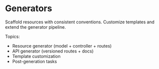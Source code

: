 # Generators

Scaffold resources with consistent conventions. Customize templates and extend the generator pipeline.

Topics:
- Resource generator (model + controller + routes)
- API generator (versioned routes + docs)
- Template customization
- Post-generation tasks

